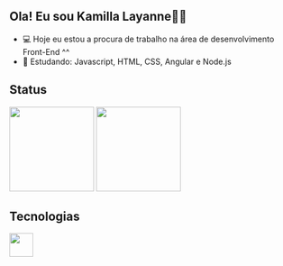 ## Ola! Eu sou Kamilla Layanne👋😊

- 💻 Hoje eu estou a procura de trabalho na área de desenvolvimento Front-End ^^
- 🌱 Estudando: Javascript, HTML, CSS, Angular e Node.js

## Status
<div>
  <img height="150em" src="https://github-readme-stats.vercel.app/api?username=Kamichanszf&theme=shadow_green&show_icons=true"/>
  <img height="150em" src="https://github-readme-stats.vercel.app/api/top-langs/?username=Kamichanszf&layout=compact&theme=shadow_green&show_items=true"/>
</div>

## Tecnologias
<div style="display: inline-block;">
  <img style="height: 3em; width: 3em;" src="https://cdn.jsdelivr.net/gh/devicons/devicon@latest/icons/javascript/javascript-original.svg" />
</div>
